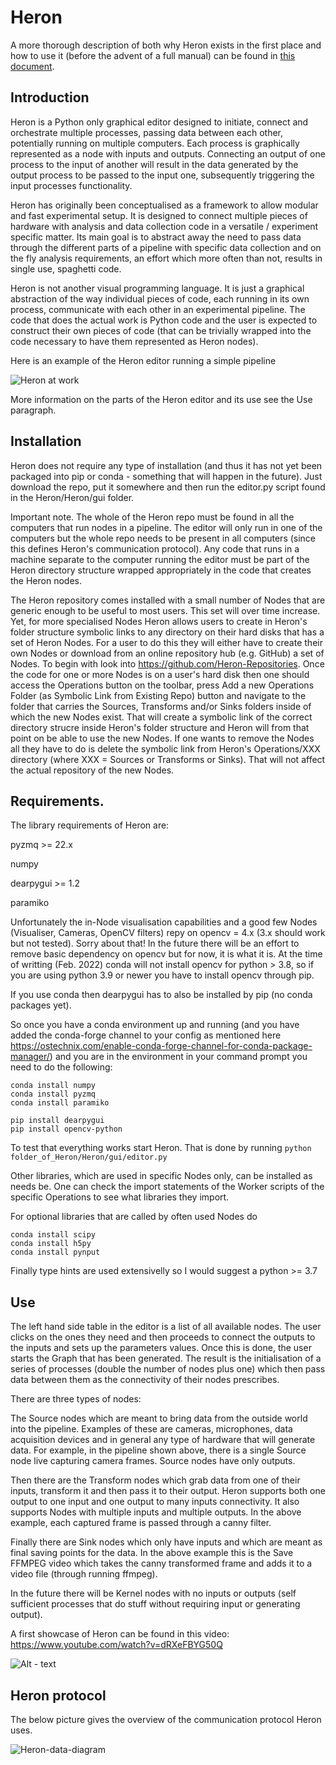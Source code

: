# Heron

A more thorough description of both why Heron exists in the first place and how to use it (before the advent of a full manual) can be found in [this document](https://medium.com/@gdimitri/heron-a-hybrid-approach-to-data-pipelines-in-python-aa7719fe8f2e).

## Introduction

Heron is a Python only graphical editor designed to initiate, connect and orchestrate multiple processes, passing data between each other, potentially running on multiple computers. Each process is graphically represented as a node with inputs and outputs. Connecting an output of one process to the input of another will result in the data generated by the output process to be passed to the input one, subsequently triggering the input processes functionality.

Heron has originally been conceptualised as a framework to allow modular and fast experimental setup. It is designed to connect multiple pieces of hardware with analysis and data collection code in a versatile / experiment specific matter. Its main goal is to abstract away the need to pass data through the different parts of a pipeline with specific data collection and on the fly analysis requirements, an effort which more often than not, results in single use, spaghetti code.

Heron is not another visual programming language. It is just a graphical abstraction of the way individual pieces of code, each running in its own process, communicate with each other in an experimental pipeline. The code that does the actual work is Python code and the user is expected to construct their own pieces of code (that can be trivially wrapped into the code necessary to have them represented as Heron nodes).

Here is an example of the Heron editor running a simple pipeline


![Heron at work](https://user-images.githubusercontent.com/12892531/124310304-e7139e80-db63-11eb-8640-40b23746dfbb.png)

More information on the parts of the Heron editor and its use see the Use paragraph.


## Installation

Heron does not require any type of installation (and thus it has not yet been packaged into pip or conda - something that will happen in the future). Just download the repo, put it somewhere and then run the editor.py script found in the Heron/Heron/gui folder.

Important note. The whole of the Heron repo must be found in all the computers that run nodes in a pipeline. The editor will only run in one of the computers but the whole repo needs to be present in all computers (since this defines Heron's communication protocol). Any code that runs in a machine separate to the computer running the editor must be part of the Heron directory structure wrapped appropriately in the code that creates the Heron nodes.

The Heron repository comes installed with a small number of Nodes that are generic enough to be useful to most users. This set will over time increase. Yet, for more specialised Nodes Heron allows users to create in Heron's folder structure symbolic links to any directory on their hard disks that has a set of Heron Nodes. For a user to do this they will either have to create their own Nodes or download from an online repository hub (e.g. GitHub) a set of Nodes. To begin with look into https://github.com/Heron-Repositories. Once the code for one or more Nodes is on a user's hard disk then one should access the Operations button on the toolbar, press Add a new Operations Folder (as Symbolic Link from Existing Repo) button and navigate to the folder that carries the Sources, Transforms and/or Sinks folders inside of which the new Nodes exist. That will create a symbolic link of the correct directory strucre inside Heron's folder structure and Heron will from that point on be able to use the new Nodes. If one wants to remove the Nodes all they have to do is delete the symbolic link from Heron's Operations/XXX directory (where XXX = Sources or Transforms or Sinks). That will not affect the actual repository of the new Nodes.

## Requirements. 

The library requirements of Heron are:

pyzmq >= 22.x

numpy

dearpygui >= 1.2

paramiko

Unfortunately the in-Node visualisation capabilities and a good few Nodes (Visualiser, Cameras, OpenCV filters) repy on opencv = 4.x (3.x should work but not tested). Sorry about that! In the future there will be an effort to remove basic dependency on opencv but for now, it is what it is.
At the time of writting (Feb. 2022) conda will not install opencv for python > 3.8, so if you are using python 3.9 or newer you have to install opencv through pip.

If you use conda then dearpygui has to also be installed by pip (no conda packages yet). 

So once you have a conda environment up and running (and you have added the conda-forge channel to your config as mentioned here https://ostechnix.com/enable-conda-forge-channel-for-conda-package-manager/) and you are in the environment in your command prompt you need to do the following:
```
conda install numpy
conda install pyzmq
conda install paramiko

pip install dearpygui
pip install opencv-python
```

To test that everything works start Heron. That is done by running
```python folder_of_Heron/Heron/gui/editor.py```

Other libraries, which are used in specific Nodes only, can be installed as needs be. One can check the import statements of the Worker scripts of the specific Operations to see what libraries they import.

For optional libraries that are called by often used Nodes do
```
conda install scipy
conda install h5py
conda install pynput
```

Finally type hints are used extensivelly so I would suggest a python >= 3.7

## Use

The left hand side table in the editor is a list of all available nodes. The user clicks on the ones they need and then proceeds to connect the outputs to the inputs and sets up the parameters values. Once this is done, the user starts the Graph that has been generated. The result is the initialisation of a series of processes (double the number of nodes plus one) which then pass data between them as the connectivity of their nodes prescribes.

There are three types of nodes:

The Source nodes which are meant to bring data from the outside world into the pipeline. Examples of these are cameras, microphones, data acquisition devices and in general any type of hardware that will generate data. For example, in the pipeline shown above, there is a single Source node live capturing camera frames. Source nodes have only outputs.

Then there are the Transform nodes which grab data from one of their inputs, transform it and then pass it to their output. Heron supports both one output to one input and one output to many inputs connectivity. It also supports Nodes with multiple inputs and multiple outputs. In the above example, each captured frame is passed through a canny filter.

Finally there are Sink nodes which only have inputs and which are meant as final saving points for the data. In the above example this is the Save FFMPEG video which takes the canny transformed frame and adds it to a video file (through running ffmpeg).

In the future there will be Kernel nodes with no inputs or outputs (self sufficient processes that do stuff without requiring input or generating output).

A first showcase of Heron can be found in this video:
https://www.youtube.com/watch?v=dRXeFBYG50Q

![Alt - text](https://github.com/georgedimitriadis/large_gifs_for_other_repos/blob/main/Heron_GIF_MidRes_5FPS.gif)
## Heron protocol

The below picture gives the overview of the communication protocol Heron uses.

![Heron-data-diagram](https://user-images.githubusercontent.com/12892531/124312326-065ffb00-db67-11eb-9fe5-9ed214d6d930.png)



